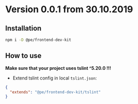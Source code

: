 # Version 0.0.1 from 30.10.2019

## Installation

```sh
npm i -D @pe/frontend-dev-kit
```

## How to use

**Make sure that your project uses tslint ^5.20.0 !!!**

* Extend tslint config in local `tslint.json`:
```JSON
{
  "extends": "@pe/frontend-dev-kit/tslint"
}
```
